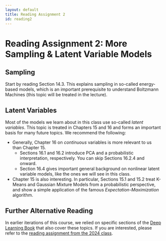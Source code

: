 ```yaml
---
layout: default
title: Reading Assignment 2
id: reading2
---
```



# Reading Assignment 2: More Sampling & Latent Variable Models


## Sampling

Start by reading Section 14.3.
This explains sampling in so-called energy-based models, which is an important prerequisite to understand Boltzmann Machines
(this topic will be treated in the lecture).


## Latent Variables

Most of the models we learn about in this class use so-called _latent variables_. 
This topic is treated in Chapters 15 and 16 and forms an important basis for many future topics.
We recommend the following:
- Generally, Chapter 16 on _continuous_ variables is more relevant to us than Chapter 15.
    - Sections 16.1 and 16.2 introduce PCA and a probabilistic interpretation, respectively.
    You can skip Sections 16.2.4 and onward.
    - Section 16.4 gives important general background on nonlinear latent variable models, like the ones we will see in this 
    class.
- Chapter 15 is also interesting.
In particular, Sections 15.1 and 15.2 treat K-Means and Gaussian Mixture Models from a probabilistic perspective, and show a 
simple application of the famous _Expectation-Maximization_ algorithm.




## Further Alternative Reading

In earlier iterations of this course, we relied on specific sections of the 
[Deep Learning Book](https://www.deeplearningbook.org/) that also cover these topics. 
If you are interested, please refer to the 
[reading assignment from the 2024 class](https://ovgu-ailab.github.io/lgm2024/reading2.html).




